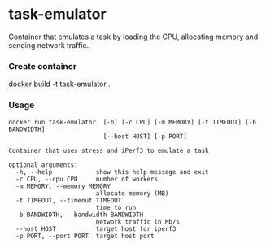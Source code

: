 # task-emulator
Container that emulates a task by loading the CPU, allocating memory and sending network traffic.

### Create container
docker build -t task-emulator .

### Usage
```
docker run task-emulator  [-h] [-c CPU] [-m MEMORY] [-t TIMEOUT] [-b BANDWIDTH]
                          [--host HOST] [-p PORT]

Container that uses stress and iPerf3 to emulate a task

optional arguments:
  -h, --help            show this help message and exit
  -c CPU, --cpu CPU     number of workers
  -m MEMORY, --memory MEMORY
                        allocate memory (MB)
  -t TIMEOUT, --timeout TIMEOUT
                        time to run
  -b BANDWIDTH, --bandwidth BANDWIDTH
                        network traffic in Mb/s
  --host HOST           target host for iperf3
  -p PORT, --port PORT  target host port
```
